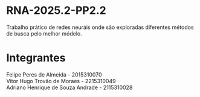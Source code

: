# RNA-2025.2-PP2.2
Trabalho prático de redes neuráis onde são exploradas diferentes métodos de busca pelo melhor módelo.

# Integrantes

Felipe Peres de Almeida - 2015310070 \
Vitor Hugo Trovão de Moraes - 2215310049 \
Adriano Henrique de Souza Andrade - 2115310028
